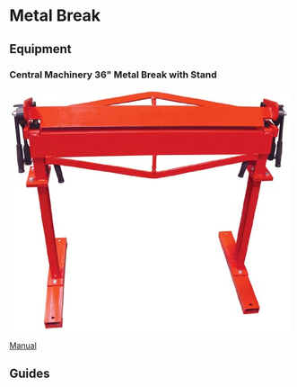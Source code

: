 # Metal Break

## Equipment

### Central Machinery 36" Metal Break with Stand

![](../.gitbook/assets/image%20%285%29.png)

[Manual](https://drive.google.com/open?id=1ztMbRb-sSKEWsFxbUMFFmCWS_lrItAFU)

## Guides

